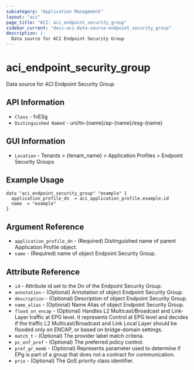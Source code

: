 ```yaml
---
subcategory: "Application Management"
layout: "aci"
page_title: "ACI: aci_endpoint_security_group"
sidebar_current: "docs-aci-data-source-endpoint_security_group"
description: |-
  Data source for ACI Endpoint Security Group
---
```


# aci_endpoint_security_group #

Data source for ACI Endpoint Security Group

## API Information ##

* `Class` - fvESg
* `Distinguished Named` - uni/tn-{name}/ap-{name}/esg-{name}

## GUI Information ##

* `Location` - Tenants > {tenant_name} > Application Profiles > Endpoint Security Groups

## Example Usage ##

```hcl
data "aci_endpoint_security_group" "example" {
  application_profile_dn  = aci_application_profile.example.id
  name  = "example"
}
```

## Argument Reference ##

* `application_profile_dn` - (Required) Distinguished name of parent Application Profile object.
* `name` - (Required) name of object Endpoint Security Group.

## Attribute Reference ##

* `id` - Attribute id set to the Dn of the Endpoint Security Group.
* `annotation` - (Optional) Annotation of object Endpoint Security Group.
* `description` - (Optional) Description of object Endpoint Security Group.
* `name_alias` - (Optional) Name Alias of object Endpoint Security Group.
* `flood_on_encap` - (Optional) Handles L2 Multicast/Broadcast and Link-Layer traffic at EPG level. It represents Control at EPG level and decides if the traffic L2 Multicast/Broadcast and Link Local Layer should be flooded only on ENCAP, or based on bridge-domain settings.
* `match_t` - (Optional) The provider label match criteria.
* `pc_enf_pref` - (Optional) The preferred policy control.
* `pref_gr_memb` - (Optional) Represents parameter used to determine
                    if EPg is part of a group that does not
                    a contract for communication.
* `prio` - (Optional) The QoS priority class identifier.
